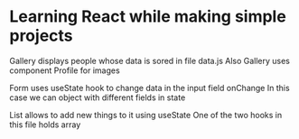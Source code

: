 # Learning React while making simple projects
Gallery displays people whose data is sored in file data.js
Also Gallery uses component Profile for images

Form uses useState hook to change data in the input field onChange
In this case we can object with different fields in state

List allows to add new things to it using useState
One of the two hooks in this file holds array